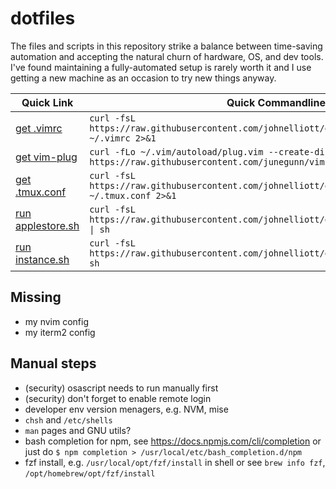 # dotfiles

The files and scripts in this repository strike a balance between time-saving automation and accepting the natural churn of hardware, OS, and dev tools. I've found maintaining a fully-automated setup is rarely worth it and I use getting a new machine as an occasion to try new things anyway.

| Quick Link | Quick Commandline |
| --- | --- |
| [get .vimrc](https://raw.githubusercontent.com/johnelliott/dotfiles/main/.vimrc) | `curl -fsL https://raw.githubusercontent.com/johnelliott/dotfiles/main/.vimrc > ~/.vimrc 2>&1` |
| [get vim-plug](https://github.com/junegunn/vim-plug) | `curl -fLo ~/.vim/autoload/plug.vim --create-dirs https://raw.githubusercontent.com/junegunn/vim-plug/main/plug.vim` |
| [get .tmux.conf](https://raw.githubusercontent.com/johnelliott/dotfiles/main/.tmux.conf) | `curl -fsL https://raw.githubusercontent.com/johnelliott/dotfiles/main/.tmux.conf > ~/.tmux.conf 2>&1` |
| [run applestore.sh](https://raw.githubusercontent.com/johnelliott/dotfiles/main/applestore.sh) | `curl -fsL https://raw.githubusercontent.com/johnelliott/dotfiles/main/applestore.sh \| sh ` |
| [run instance.sh](https://raw.githubusercontent.com/johnelliott/dotfiles/main/instance.sh) | `curl -fsL https://raw.githubusercontent.com/johnelliott/dotfiles/main/instance.sh \| sh `  |


## Missing
- my nvim config
- my iterm2 config

## Manual steps
- (security) osascript needs to run manually first
- (security) don't forget to enable remote login
- developer env version menagers, e.g. NVM, mise
- `chsh` and `/etc/shells`
- `man` pages and GNU utils?
- bash completion for npm, see https://docs.npmjs.com/cli/completion or just do `$ npm completion > /usr/local/etc/bash_completion.d/npm`
- fzf install, e.g. `/usr/local/opt/fzf/install` in shell or see `brew info fzf`, `/opt/homebrew/opt/fzf/install`

